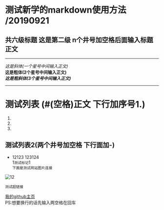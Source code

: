 # 测试新学的markdown使用方法  /20190921
## 共六级标题 这是第二级 n个井号加空格后面输入标题正文  
***  
*这是斜体(一个星号中间输入正文)*  
**这是粗体(2个星号中间输入正文)**  
***这是粗斜体(3个星号中间输入正文)***  
***  
# 测试列表 (#(空格)正文 下行加序号1.)
1.  
2.  
3.  

## 测试列表2(两个井号加空格 下行面加-)
- 12123
123124  
1`测试标记`1  
`下面是测试网站图片连接`

![12](https://timgsa.baidu.com/timg?image&quality=80&size=b9999_10000&sec=1569074295180&di=60856fb2d586e836e3c6bdd2fa2b7ba5&imgtype=0&src=http%3A%2F%2F5b0988e595225.cdn.sohucs.com%2Fimages%2F20190520%2F6f4b2591491b456fb4f5a614d583ea90.jpeg)  

`测试超链接`  

[我的github主页](https://github.com/599088453)  
PS:想要换行的话先输入两空格在回车
